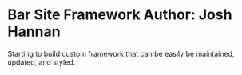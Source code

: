 Bar Site Framework
Author: Josh Hannan
======================

Starting to build custom framework that can be easily be maintained, updated, and styled.
